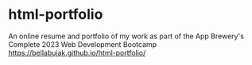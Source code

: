 # html-portfolio
An online resume and portfolio of my work as part of the App Brewery's Complete 2023 Web Development Bootcamp
https://bellabujak.github.io/html-portfolio/
